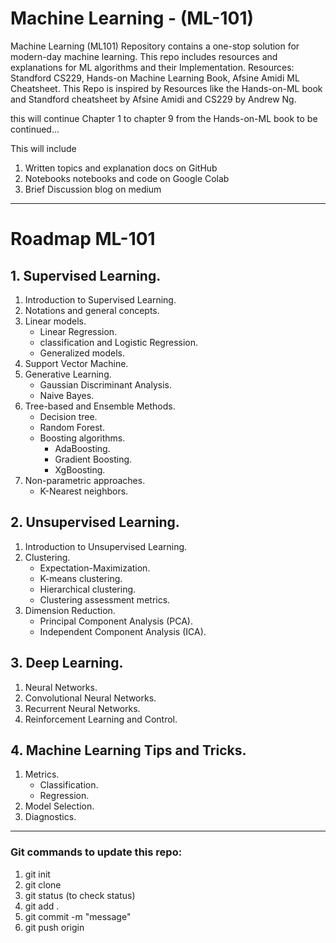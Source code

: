 # Machine Learning - (ML-101)
Machine Learning (ML101) Repository contains a one-stop solution for modern-day machine learning. 
This repo includes resources and explanations for ML algorithms and their Implementation.
Resources: Standford CS229, Hands-on Machine Learning Book, Afsine Amidi ML Cheatsheet.
This Repo is inspired by Resources like the Hands-on-ML book and Standford cheatsheet by Afsine Amidi and CS229 by Andrew Ng.

this will continue Chapter 1 to chapter 9 from the Hands-on-ML book
to be continued...

This will include 
1. Written topics and explanation docs on GitHub
2. Notebooks notebooks and code on Google Colab
3. Brief Discussion blog on medium




-----------------------------------------------------------------------------------------------------------
# Roadmap ML-101 

## 1. Supervised Learning.
1. Introduction to Supervised Learning.
2. Notations and general concepts.
3. Linear models.
   - Linear Regression.
   - classification and Logistic Regression.
   - Generalized models.
4. Support Vector Machine.
5. Generative Learning.
   - Gaussian Discriminant Analysis.
   - Naive Bayes.
6. Tree-based and Ensemble Methods.
   - Decision tree.
   - Random Forest.
   - Boosting algorithms.
     - AdaBoosting.
     - Gradient Boosting.
     - XgBoosting.
7. Non-parametric approaches.
   - K-Nearest neighbors.
  

## 2. Unsupervised Learning.
1. Introduction to Unsupervised Learning.
2. Clustering.
   - Expectation-Maximization.
   - K-means clustering.
   - Hierarchical clustering.
   - Clustering assessment metrics.
3. Dimension Reduction.
   - Principal Component Analysis (PCA).
   - Independent Component Analysis (ICA).
  
## 3. Deep Learning.
1. Neural Networks.
2. Convolutional Neural Networks.
3. Recurrent Neural Networks.
4. Reinforcement Learning and Control.


## 4. Machine Learning Tips and Tricks.
1. Metrics.
   - Classification.
   - Regression.
2. Model Selection.
3. Diagnostics.

-----------------------------------------------------------------------------------------------------------------------

### Git commands to update this repo:
1. git init
2. git clone <url> 
3. git status (to check status)
4. git add .
5. git commit -m "message"
6. git push origin <main>
